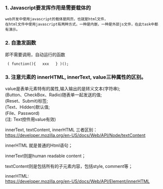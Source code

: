 
### 1.	Javascript要发挥作用是需要载体的 
    web开发中使用javascript的载体是网页，也就是html文件，  
    在html文件中使用javascript有两种方式，一种是内嵌，一种是外部js文件，在此task中都有演示。  
    
### 2.	自激发函数
即不需要调用，自动运行的函数  
~~~
 ( function(){   xxx   } )();
~~~

### 3.	注意元素的 innerHTML,  innerText, value三种属性的区别。
value是表单元素特有的属性,输入输出的是转义文本(字符串);  
   (Button、CheckBox、Radio)随表单一起发送的值;  
   (Reset、Submit)标签;  
   (Text、Hidden)默认值;  
   (File、Password)  
   (注: Text控件用value有效)  
   
innerText, textContent, innerHTML 三者区别：  
https://developer.mozilla.org/en-US/docs/Web/API/Node/textContent   

innerHTML 就是普通的Html语句； 

innerText则是human readable  content；

textContent则是包括所有的子元素内容，包括style, comment等；

innerHTML:  
https://developer.mozilla.org/en-US/docs/Web/API/Element/innerHTML  
